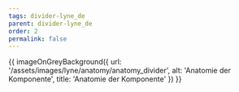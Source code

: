 ```yaml
---
tags: divider-lyne_de
parent: divider-lyne_de
order: 2
permalink: false
---
```


{{ imageOnGreyBackground({
  url: '/assets/images/lyne/anatomy/anatomy_divider',
  alt: 'Anatomie der Komponente',
  title: 'Anatomie der Komponente'
}) }}
